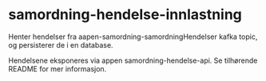 # samordning-hendelse-innlastning
Henter hendelser fra aapen-samordning-samordningHendelser kafka topic, og persisterer de i en database. 

Hendelsene eksponeres via appen samordning-hendelse-api. Se tilhørende README for mer informasjon.
